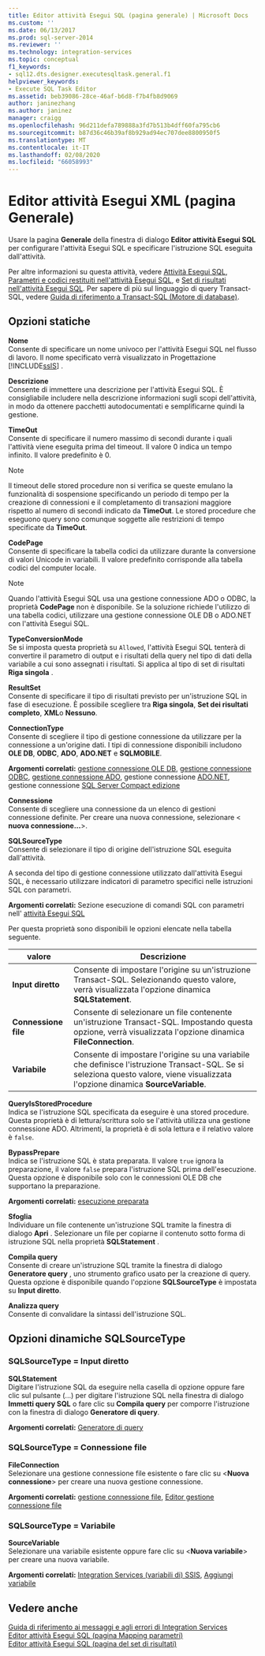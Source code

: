 ```yaml
---
title: Editor attività Esegui SQL (pagina generale) | Microsoft Docs
ms.custom: ''
ms.date: 06/13/2017
ms.prod: sql-server-2014
ms.reviewer: ''
ms.technology: integration-services
ms.topic: conceptual
f1_keywords:
- sql12.dts.designer.executesqltask.general.f1
helpviewer_keywords:
- Execute SQL Task Editor
ms.assetid: beb39086-28ce-46af-b6d8-f7b4fb8d9069
author: janinezhang
ms.author: janinez
manager: craigg
ms.openlocfilehash: 96d211defa789888a3fd7b513b4dff60fa795cb6
ms.sourcegitcommit: b87d36c46b39af8b929ad94ec707dee8800950f5
ms.translationtype: MT
ms.contentlocale: it-IT
ms.lasthandoff: 02/08/2020
ms.locfileid: "66058993"
---
```

# <a name="execute-sql-task-editor-general-page"></a>Editor attività Esegui XML (pagina Generale)
  Usare la pagina **Generale** della finestra di dialogo **Editor attività Esegui SQL** per configurare l'attività Esegui SQL e specificare l'istruzione SQL eseguita dall'attività.  
  
 Per altre informazioni su questa attività, vedere [Attività Esegui SQL](control-flow/execute-sql-task.md), [Parametri e codici restituiti nell'attività Esegui SQL](../../2014/integration-services/parameters-and-return-codes-in-the-execute-sql-task.md), e [Set di risultati nell'attività Esegui SQL](../../2014/integration-services/result-sets-in-the-execute-sql-task.md). Per sapere di più sul linguaggio di query Transact-SQL, vedere [Guida di riferimento a Transact-SQL &#40;Motore di database&#41;](/sql/t-sql/language-reference).  
  
## <a name="static-options"></a>Opzioni statiche  
 **Nome**  
 Consente di specificare un nome univoco per l'attività Esegui SQL nel flusso di lavoro. Il nome specificato verrà visualizzato in Progettazione [!INCLUDE[ssIS](../includes/ssis-md.md)] .  
  
 **Descrizione**  
 Consente di immettere una descrizione per l'attività Esegui SQL. È consigliabile includere nella descrizione informazioni sugli scopi dell'attività, in modo da ottenere pacchetti autodocumentati e semplificarne quindi la gestione.  
  
 **TimeOut**  
 Consente di specificare il numero massimo di secondi durante i quali l'attività viene eseguita prima del timeout. Il valore 0 indica un tempo infinito. Il valore predefinito è 0.  
  
> [!NOTE]  
>  Il timeout delle stored procedure non si verifica se queste emulano la funzionalità di sospensione specificando un periodo di tempo per la creazione di connessioni e il completamento di transazioni maggiore rispetto al numero di secondi indicato da **TimeOut**. Le stored procedure che eseguono query sono comunque soggette alle restrizioni di tempo specificate da **TimeOut**.  
  
 **CodePage**  
 Consente di specificare la tabella codici da utilizzare durante la conversione di valori Unicode in variabili. Il valore predefinito corrisponde alla tabella codici del computer locale.  
  
> [!NOTE]  
>  Quando l'attività Esegui SQL usa una gestione connessione ADO o ODBC, la proprietà **CodePage** non è disponibile. Se la soluzione richiede l'utilizzo di una tabella codici, utilizzare una gestione connessione OLE DB o ADO.NET con l'attività Esegui SQL.  
  
 **TypeConversionMode**  
 Se si imposta questa proprietà su `Allowed`, l'attività Esegui SQL tenterà di convertire il parametro di output e i risultati della query nel tipo di dati della variabile a cui sono assegnati i risultati. Si applica al tipo di set di risultati **Riga singola** .  
  
 **ResultSet**  
 Consente di specificare il tipo di risultati previsto per un'istruzione SQL in fase di esecuzione. È possibile scegliere tra **Riga singola**, **Set dei risultati completo**, **XML**o **Nessuno**.  
  
 **ConnectionType**  
 Consente di scegliere il tipo di gestione connessione da utilizzare per la connessione a un'origine dati. I tipi di connessione disponibili includono **OLE DB**, **ODBC**, **ADO**, **ADO.NET** e **SQLMOBILE**.  
  
 **Argomenti correlati:** [gestione connessione OLE DB](connection-manager/ole-db-connection-manager.md), [gestione connessione ODBC](connection-manager/odbc-connection-manager.md), [gestione connessione ADO](connection-manager/ado-connection-manager.md), gestione connessione [ADO.NET](connection-manager/ado-net-connection-manager.md), gestione connessione [SQL Server Compact edizione](connection-manager/sql-server-compact-edition-connection-manager.md)  
  
 **Connessione**  
 Consente di scegliere una connessione da un elenco di gestioni connessione definite. Per creare una nuova connessione, selezionare \< **nuova connessione...**>.  
  
 **SQLSourceType**  
 Consente di selezionare il tipo di origine dell'istruzione SQL eseguita dall'attività.  
  
 A seconda del tipo di gestione connessione utilizzato dall'attività Esegui SQL, è necessario utilizzare indicatori di parametro specifici nelle istruzioni SQL con parametri.  
  
 **Argomenti correlati:** Sezione esecuzione di comandi SQL con parametri nell' [attività Esegui SQL](control-flow/execute-sql-task.md)  
  
 Per questa proprietà sono disponibili le opzioni elencate nella tabella seguente.  
  
|valore|Descrizione|  
|-----------|-----------------|  
|**Input diretto**|Consente di impostare l'origine su un'istruzione Transact-SQL. Selezionando questo valore, verrà visualizzata l'opzione dinamica **SQLStatement**.|  
|**Connessione file**|Consente di selezionare un file contenente un'istruzione Transact-SQL. Impostando questa opzione, verrà visualizzata l'opzione dinamica **FileConnection**.|  
|**Variabile**|Consente di impostare l'origine su una variabile che definisce l'istruzione Transact-SQL. Se si seleziona questo valore, viene visualizzata l'opzione dinamica **SourceVariable**.|  
  
 **QueryIsStoredProcedure**  
 Indica se l'istruzione SQL specificata da eseguire è una stored procedure. Questa proprietà è di lettura/scrittura solo se l'attività utilizza una gestione connessione ADO. Altrimenti, la proprietà è di sola lettura e il relativo valore è `false`.  
  
 **BypassPrepare**  
 Indica se l'istruzione SQL è stata preparata.  Il valore `true` ignora la preparazione, il valore `false` prepara l'istruzione SQL prima dell'esecuzione. Questa opzione è disponibile solo con le connessioni OLE DB che supportano la preparazione.  
  
 **Argomenti correlati:**  [esecuzione preparata](../relational-databases/native-client-odbc-queries/executing-statements/prepared-execution.md)  
  
 **Sfoglia**  
 Individuare un file contenente un'istruzione SQL tramite la finestra di dialogo **Apri** . Selezionare un file per copiarne il contenuto sotto forma di istruzione SQL nella proprietà **SQLStatement** .  
  
 **Compila query**  
 Consente di creare un'istruzione SQL tramite la finestra di dialogo **Generatore query** , uno strumento grafico usato per la creazione di query. Questa opzione è disponibile quando l'opzione **SQLSourceType** è impostata su **Input diretto**.  
  
 **Analizza query**  
 Consente di convalidare la sintassi dell'istruzione SQL.  
  
## <a name="sqlsourcetype-dynamic-options"></a>Opzioni dinamiche SQLSourceType  
  
### <a name="sqlsourcetype--direct-input"></a>SQLSourceType = Input diretto  
 **SQLStatement**  
 Digitare l'istruzione SQL da eseguire nella casella di opzione oppure fare clic sul pulsante (...) per digitare l'istruzione SQL nella finestra di dialogo **Immetti query SQL** o fare clic su **Compila query** per comporre l'istruzione con la finestra di dialogo **Generatore di query**.  
  
 **Argomenti correlati:** [Generatore di query](../../2014/integration-services/query-builder.md)  
  
### <a name="sqlsourcetype--file-connection"></a>SQLSourceType = Connessione file  
 **FileConnection**  
 Selezionare una gestione connessione file esistente o fare clic su \<**Nuova connessione**> per creare una nuova gestione connessione.  
  
 **Argomenti correlati:** [gestione connessione file](connection-manager/file-connection-manager.md), [Editor gestione connessione file](../../2014/integration-services/file-connection-manager-editor.md)  
  
### <a name="sqlsourcetype--variable"></a>SQLSourceType = Variabile  
 **SourceVariable**  
 Selezionare una variabile esistente oppure fare clic su \<**Nuova variabile**> per creare una nuova variabile.  
  
 **Argomenti correlati:** [Integration Services &#40;variabili di&#41; SSIS](integration-services-ssis-variables.md), [Aggiungi variabile](../../2014/integration-services/add-variable.md)  
  
## <a name="see-also"></a>Vedere anche  
 [Guida di riferimento ai messaggi e agli errori di Integration Services](../../2014/integration-services/integration-services-error-and-message-reference.md)   
 [Editor attività Esegui SQL &#40;pagina Mapping parametri&#41;](../../2014/integration-services/execute-sql-task-editor-parameter-mapping-page.md)   
 [Editor attività Esegui SQL &#40;pagina del set di risultati&#41;](../../2014/integration-services/execute-sql-task-editor-result-set-page.md)  
  
  
